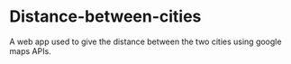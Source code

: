 # Distance-between-cities
A web app used to give the distance between the two cities using google maps APIs.
